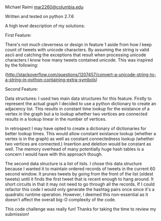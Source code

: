 Michael Raimi
mar2260@columbia.edu

Written and tested on python 2.7.6

A high level description of my solutions:

First Feature:

There's not much cleverness or design in feature 1 aside from
how I keep count of tweets with unicode characters. By assuming the string 
is valid ascii and catching the exceptions that result when processing
unicode characters I know how many tweets contained unicode. 
This was inspired by the following:

(http://stackoverflow.com/questions/1207457/convert-a-unicode-string-to-a-string-in-python-containing-extra-symbols)

Second Feature:

Data structures:
I used two main data structures for this feature. Firstly to represent the actual graph I decided to use
a python dictionary to create an adjacency list. This results in constant time lookup for
the existance of a vertex in the graph but a to lookup whether two vertices are connected results
in a lookup linear in the number of vertices.

In retrospect I may have opted to create a dictionary of dictionaries for better lookup times.
This would allow constant existance lookup (whether a vertex is in the graph) as well as constant 
connectedness lookup (whether two vertices are connected.) Insertion and deletion would be constant
as well. The memory overhead of many potentially huge hash tables is a concern I would have
with this approach though.

The second data structure is a list of lists. I chose this data structure because I wanted
it to maintain ordered records of tweets in the current 60 second window. It prunes tweets
by going from the front of the list (oldest tweets) until it finds the first tweet that is 
recent enough to hang around. It short circuits in that it may not need to go through all
the records. If I could refactor this code I would only generate the hashtag pairs once since
it's a quadratic runtime operation. However, I deemed this non-essential as it doesn't affect
the overall big-O complexity of the code.


This code challenge was really fun! Thanks for taking the time to review my submission!







